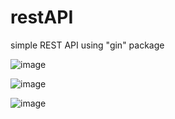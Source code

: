 # restAPI

simple REST API using "gin" package 

![image](https://github.com/losevs/restAPI/assets/75357413/151b6997-5e27-4be3-9583-e2800319df5b)

![image](https://github.com/losevs/restAPI/assets/75357413/a373aa1a-f55c-4832-965f-50bf4e039047)

![image](https://github.com/losevs/restAPI/assets/75357413/f9184487-f8b7-46d4-9820-83656d50ec71)
